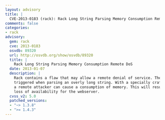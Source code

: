```yaml
---
layout: advisory
title: |
  CVE-2013-0183 (rack): Rack Long String Parsing Memory Consumption Remote DoS
comments: false
categories:
- rack
advisory:
  gem: rack
  cve: 2013-0183
  osvdb: 89320
  url: http://osvdb.org/show/osvdb/89320
  title: |
    Rack Long String Parsing Memory Consumption Remote DoS
  date: 2013-01-07
  description: |
    Rack contains a flaw that may allow a remote denial of service. The issue is
    triggered when parsing an overly long string. With a specially crafted string,
    a remote attacker can cause a consumption of memory. This will result in a
    loss of availability for the webserver.
  cvss_v2: 5.0
  patched_versions:
  - "~> 1.3.8"
  - ">= 1.4.3"
---
```

